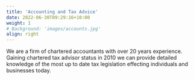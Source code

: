 ```yaml
---
title: 'Accounting and Tax Advice'
date: 2022-06-30T09:29:16+10:00
weight: 1
# Background: 'images/accounts.jpg'
align: right
---
```


We are a firm of chartered accountants with over 20 years experience. Gaining chartered tax advisor status in 2010 we can provide detailed knowledge of the most up to date tax legislation effecting individuals and businesses today.

